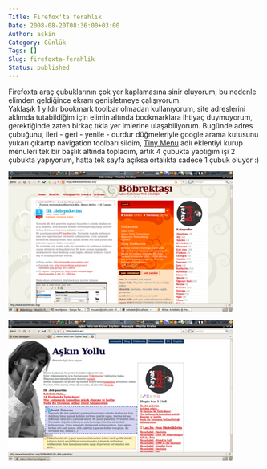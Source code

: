 ```yaml
---
Title: Firefox'ta ferahlık
Date: 2008-08-20T08:36:00+03:00
Author: askin
Category: Günlük
Tags: []
Slug: firefoxta-ferahlik
Status: published
---
```


Firefoxta araç çubuklarının çok yer kaplamasına sinir oluyorum, bu nedenle elimden geldiğince ekranı genişletmeye çalışıyorum.  
Yaklaşık 1 yıldır bookmark toolbar olmadan kullanıyorum, site adreslerini aklımda tutabildiğim için elimin altında bookmarklara ihtiyaç duymuyorum, gerektiğinde zaten birkaç tıkla yer imlerine ulaşabiliyorum. Bugünde adres çubuğunu, ileri - geri - yenile - durdur düğmeleriyle google arama kutusunu yukarı çıkartıp navigation toolbarı sildim, [Tiny Menu](https://addons.mozilla.org/en-US/firefox/addon/1455) adlı eklentiyi kurup menuleri tek bir başlık altında topladım, artık 4 çubukta yaptığım işi 2 çubukta yapıyorum, hatta tek sayfa açıksa ortalıkta sadece 1 çubuk oluyor :)

<div width="500px">

</div>

[![Firefox toolbar](/uploads/2008/08/firefox-toolbar-2.resized.png)](/uploads/2008/08/firefox-toolbar-2.png)

[![Firefox toolbar](/uploads/2008/08/firefox-toolbar.resized.png)](/uploads/2008/08/firefox-toolbar.png)
